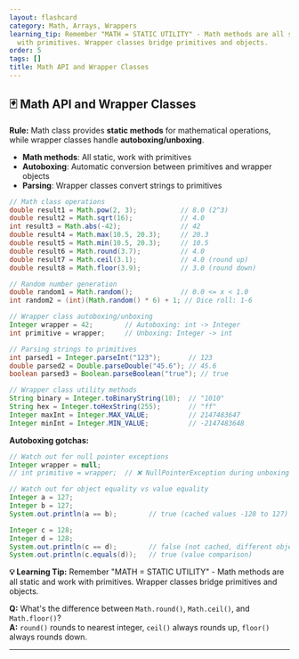```yaml
---
layout: flashcard
category: Math, Arrays, Wrappers
learning_tip: Remember "MATH = STATIC UTILITY" - Math methods are all static and work
  with primitives. Wrapper classes bridge primitives and objects.
order: 5
tags: []
title: Math API and Wrapper Classes
---
```


## 🃏 Math API and Wrapper Classes

**Rule:** Math class provides **static methods** for mathematical operations, while wrapper classes handle **autoboxing/unboxing**.

- **Math methods**: All static, work with primitives
- **Autoboxing**: Automatic conversion between primitives and wrapper objects
- **Parsing**: Wrapper classes convert strings to primitives

```java
// Math class operations
double result1 = Math.pow(2, 3);           // 8.0 (2^3)
double result2 = Math.sqrt(16);            // 4.0
int result3 = Math.abs(-42);               // 42
double result4 = Math.max(10.5, 20.3);     // 20.3
double result5 = Math.min(10.5, 20.3);     // 10.5
double result6 = Math.round(3.7);          // 4.0
double result7 = Math.ceil(3.1);           // 4.0 (round up)
double result8 = Math.floor(3.9);          // 3.0 (round down)

// Random number generation
double random1 = Math.random();            // 0.0 <= x < 1.0
int random2 = (int)(Math.random() * 6) + 1; // Dice roll: 1-6

// Wrapper class autoboxing/unboxing
Integer wrapper = 42;        // Autoboxing: int -> Integer
int primitive = wrapper;     // Unboxing: Integer -> int

// Parsing strings to primitives
int parsed1 = Integer.parseInt("123");       // 123
double parsed2 = Double.parseDouble("45.6"); // 45.6
boolean parsed3 = Boolean.parseBoolean("true"); // true

// Wrapper class utility methods
String binary = Integer.toBinaryString(10);  // "1010"
String hex = Integer.toHexString(255);       // "ff"
Integer maxInt = Integer.MAX_VALUE;          // 2147483647
Integer minInt = Integer.MIN_VALUE;          // -2147483648
```

**Autoboxing gotchas:**
```java
// Watch out for null pointer exceptions
Integer wrapper = null;
// int primitive = wrapper;  // ❌ NullPointerException during unboxing

// Watch out for object equality vs value equality
Integer a = 127;
Integer b = 127;
System.out.println(a == b);        // true (cached values -128 to 127)

Integer c = 128;
Integer d = 128; 
System.out.println(c == d);        // false (not cached, different objects)
System.out.println(c.equals(d));   // true (value comparison)
```

**💡 Learning Tip:** Remember "MATH = STATIC UTILITY" - Math methods are all static and work with primitives. Wrapper classes bridge primitives and objects.

**Q:** What's the difference between `Math.round()`, `Math.ceil()`, and `Math.floor()`?  
**A:** `round()` rounds to nearest integer, `ceil()` always rounds up, `floor()` always rounds down.

---